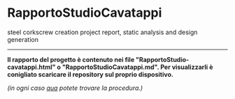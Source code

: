 # RapportoStudioCavatappi

steel corkscrew creation project report, static analysis and design generation

---


**Il rapporto del progetto è contenuto nei file "RapportoStudio-cavatappi.html" o "RapportoStudioCavatappi.md". Per visualizzarli è conigliato scaricare il repository sul proprio dispositivo.**

*(in ogni caso <a href="https://www.wikihow.it/Scaricare-una-Cartella-da-GitHub#:~:text=Accedi%20alla%20posizione%20in%20cui,che%20vuoi%20scaricare%20o%20clonare.&text=Clicca%20sul%20pulsante%20verde%20Clone%20or%20Download%20visualizzato%20sulla%20destra%20della%20pagina.&text=Clicca%20sul%20pulsante%20Download%20ZIP,sotto%20forma%20di%20file%20ZIP." target="_blank">qua</a> potete trovare la procedura.)*
